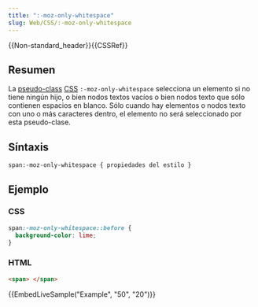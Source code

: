 ```yaml
---
title: ":-moz-only-whitespace"
slug: Web/CSS/:-moz-only-whitespace
---
```


{{Non-standard_header}}{{CSSRef}}

## Resumen

La [pseudo-class](/es/docs/Web/CSS/Pseudo-classes) [CSS](/es/docs/Web/CSS) `:-moz-only-whitespace` selecciona un elemento si no tiene ningún hijo, o bien nodos textos vacíos o bien nodos texto que sólo contienen espacios en blanco. Sólo cuando hay elementos o nodos texto con uno o más caracteres dentro, el elemento no será seleccionado por esta pseudo-clase.

## Síntaxis

```
span:-moz-only-whitespace { propiedades del estilo }
```

## Ejemplo

### CSS

```css
span:-moz-only-whitespace::before {
  background-color: lime;
}
```

### HTML

```html
<span> </span>
```

{{EmbedLiveSample("Example", "50", "20")}}

